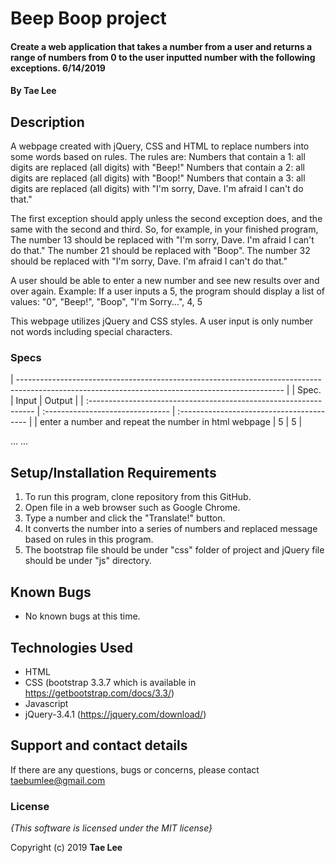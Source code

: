 # Beep Boop project

#### Create a web application that takes a number from a user and returns a range of numbers from 0 to the user inputted number with the following exceptions. 6/14/2019

#### By **Tae Lee**

## Description

A webpage created with jQuery, CSS and HTML to replace numbers into some words based on rules.
The rules are:
  Numbers that contain a 1: all digits are replaced (all digits) with "Beep!"
  Numbers that contain a 2: all digits are replaced (all digits) with "Boop!"
  Numbers that contain a 3: all digits are replaced (all digits) with "I'm sorry, Dave. I'm afraid I can't do that."

The first exception should apply unless the second exception does, and the same with the second and third. So, for example, in your finished program,
  The number 13 should be replaced with "I'm sorry, Dave. I'm afraid I can't do that."
  The number 21 should be replaced with "Boop".
  The number 32 should be replaced with "I'm sorry, Dave. I'm afraid I can't do that."

A user should be able to enter a new number and see new results over and over again.
Example: If a user inputs a 5, the program should display a list of values: "0", "Beep!", "Boop", "I'm Sorry...",
4, 5

This webpage utilizes jQuery and CSS styles. A user input is only number not words including special characters.

### Specs
| ------------------------------------------------------------------------------------------------------------------------------------------------ |
| Spec.                                                             | Input                            | Output                                    |
| :---------------------------------------------------------------- | :------------------------------- | :---------------------------------------- |
| enter a number and repeat the number in html webpage              | 5                                | 5                                         |

...
...

## Setup/Installation Requirements

1. To run this program, clone repository from this GitHub.
2. Open file in a web browser such as Google Chrome.
3. Type a number and click the "Translate!" button.
4. It converts the number into a series of numbers and replaced message based on rules in this program.
5. The bootstrap file should be under "css" folder of project and jQuery file should be under "js" directory.

## Known Bugs
* No known bugs at this time.

## Technologies Used
  * HTML
  * CSS (bootstrap 3.3.7 which is available in https://getbootstrap.com/docs/3.3/)
  * Javascript
  * jQuery-3.4.1 (https://jquery.com/download/)

## Support and contact details

If there are any questions, bugs or concerns, please contact taebumlee@gmail.com

### License

*{This software is licensed under the MIT license}*

Copyright (c) 2019 **Tae Lee**
